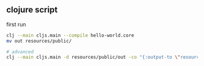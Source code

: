 ## clojure script

first run

``` sh
clj --main cljs.main --compile hello-world.core
mv out resources/public/

# advanced
clj --main cljs.main -d resources/public/out -co "{:output-to \"resources/public/out/hello.js\" :asset-path \"out\"}" -w src --compile demo.hello
```
